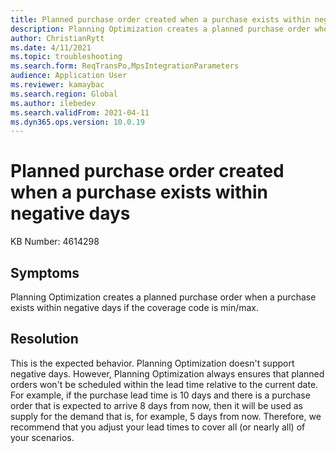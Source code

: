 ```yaml
---
title: Planned purchase order created when a purchase exists within negative days
description: Planning Optimization creates a planned purchase order when a purchase exists within negative days if the coverage code is min/max
author: ChristianRytt
ms.date: 4/11/2021
ms.topic: troubleshooting
ms.search.form: ReqTransPo,MpsIntegrationParameters
audience: Application User
ms.reviewer: kamaybac
ms.search.region: Global
ms.author: ilebedev
ms.search.validFrom: 2021-04-11
ms.dyn365.ops.version: 10.0.19
---
```


# Planned purchase order created when a purchase exists within negative days

KB Number: 4614298

## Symptoms

Planning Optimization creates a planned purchase order when a purchase exists within negative days if the coverage code is min/max.

## Resolution

This is the expected behavior. Planning Optimization doesn't support negative days. However, Planning Optimization always ensures that planned orders won't be scheduled within the lead time relative to the current date. For example, if the purchase lead time is 10 days and there is a purchase order that is expected to arrive 8 days from now, then it will be used as supply for the demand that is, for example, 5 days from now. Therefore, we recommend that you adjust your lead times to cover all (or nearly all) of your scenarios.
